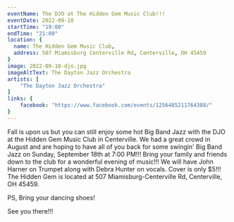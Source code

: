 ```yaml
---
eventName: The DJO at The Hidden Gem Music Club!!!
eventDate: 2022-09-18
startTime: "19:00"
endTime: "21:00"
location: {
  name: The Hidden Gem Music Club,
  address: 507 Miamisburg Centerville Rd, Centerville, OH 45459
}
image: 2022-09-18-djo.jpg
imageAltText: The Dayton Jazz Orchestra
artists: [
    "The Dayton Jazz Orchestra"
]
links: {
    facebook: "https://www.facebook.com/events/1256485211764388/"
}
---
```


Fall is upon us but you can still enjoy some hot Big Band Jazz with the DJO at the Hidden Gem Music Club in Centerville. We had a great crowd in August and are hoping to have all of you back for some swingin' Big Band Jazz on Sunday, September 18th at 7:00 PM!!! Bring your family and friends down to the club for a wonderful evening of music!!! We will have John Harner on Trumpet along with Debra Hunter on vocals. Cover is only $5!!! The Hidden Gem is located at 507 Miamisburg-Centerville Rd, Centerville, OH 45459.

PS, Bring your dancing shoes!

See you there!!!